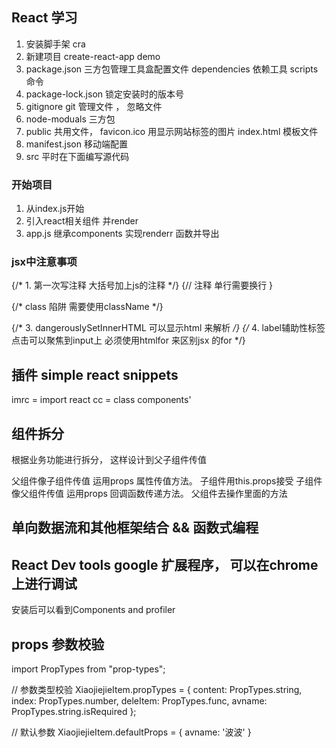 ## React 学习

1. 安装脚手架 cra
2. 新建项目 create-react-app demo
3. package.json 三方包管理工具盒配置文件  dependencies 依赖工具 scripts 命令 
4. package-lock.json 锁定安装时的版本号
5. gitignore git 管理文件 ， 忽略文件
6. node-moduals 三方包
7. public 共用文件， favicon.ico 用显示网站标签的图片 index.html 模板文件
8. manifest.json 移动端配置
9. src 平时在下面编写源代码


### 开始项目
1. 从index.js开始
2. 引入react相关组件 并render
3. app.js 继承components 实现renderr 函数并导出


### jsx中注意事项
{/* 1. 第一次写注释 大括号加上js的注释 */}
 {// 注释 单行需要换行
 } 

 {/* class 陷阱 需要使用className */}

 {/* 3. dangerouslySetInnerHTML 可以显示html 来解析 */}
 {/* 4. label辅助性标签 点击可以聚焦到input上 必须使用htmlfor 来区别jsx 的for */}


 ## 插件 simple react snippets
 imrc = import react
 cc  = class components'


 ## 组件拆分 
 根据业务功能进行拆分， 这样设计到父子组件传值

 父组件像子组件传值 运用props 属性传值方法。 子组件用this.props接受
 子组件像父组件传值 运用props 回调函数传递方法。 父组件去操作里面的方法


 ## 单向数据流和其他框架结合 && 函数式编程


 ## React Dev tools google 扩展程序， 可以在chrome 上进行调试
安装后可以看到Components and profiler


## props 参数校验

import PropTypes from "prop-types";

// 参数类型校验
XiaojiejieItem.propTypes = {
    content: PropTypes.string,
    index: PropTypes.number,
    deleItem: PropTypes.func,
    avname: PropTypes.string.isRequired
};

// 默认参数
XiaojiejieItem.defaultProps = {
  avname: '波波'
}